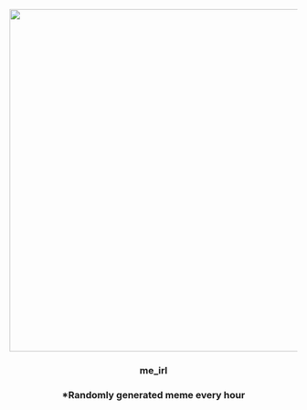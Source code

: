 <p align="center">
        <img src="https://i.redd.it/n4141cek5q691.gif" width="600" height="600">
        </p>
        <h3 align="center">me_irl</h3>
        <h3 align="center">*Randomly generated meme every hour</h3>
    